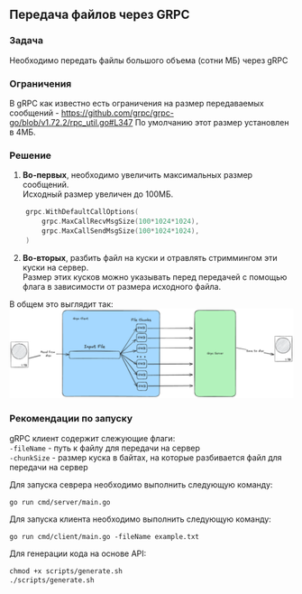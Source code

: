 ##  Передача файлов через GRPC  
###  Задача
Необходимо передать файлы большого объема (сотни МБ) через gRPC
###  Ограничения
В gRPC как известно есть ограничения на размер передаваемых сообщений - https://github.com/grpc/grpc-go/blob/v1.72.2/rpc_util.go#L347
По умолчанию этот размер установлен в 4МБ.
###  Решение
1. **Во-первых**, необходимо увеличить максимальных размер сообщений.  
Исходный размер увеличен до 100МБ.

```go
    grpc.WithDefaultCallOptions(
        grpc.MaxCallRecvMsgSize(100*1024*1024),
        grpc.MaxCallSendMsgSize(100*1024*1024), 
    )
```
 

2. **Во-вторых**, разбить файл на куски и отравлять стриммингом эти куски на сервер.  
Размер этих кусков можно указывать перед передачей с помощью флага в зависимости от размера исходного файла.  

В общем это выглядит так:
![](Schema.png)

###  Рекомендации по запуску

gRPC клиент содержит слежующие флаги:  
    `-fileName`   - путь к файлу для передачи на сервер  
    `-chunkSize`  - размер куска в байтах, на которые разбивается файл для передачи на сервер

Для запуска севрера необходимо выполнить следующую команду:
```shell
go run cmd/server/main.go
```  
Для запуска клиента необходимо выполнить следующую команду:
```shell
go run cmd/client/main.go -fileName example.txt
```  
Для генерации кода на основе API:
```shell
chmod +x scripts/generate.sh
./scripts/generate.sh
```